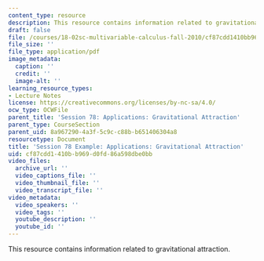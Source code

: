 ```yaml
---
content_type: resource
description: This resource contains information related to gravitational attraction.
draft: false
file: /courses/18-02sc-multivariable-calculus-fall-2010/cf87cdd1410bb969d0fd86a598dbe0bb_MIT18_02SC_MNotes_g.pdf
file_size: ''
file_type: application/pdf
image_metadata:
  caption: ''
  credit: ''
  image-alt: ''
learning_resource_types:
- Lecture Notes
license: https://creativecommons.org/licenses/by-nc-sa/4.0/
ocw_type: OCWFile
parent_title: 'Session 78: Applications: Gravitational Attraction'
parent_type: CourseSection
parent_uid: 8a967290-4a3f-5c9c-c88b-b651406304a8
resourcetype: Document
title: 'Session 78 Example: Applications: Gravitational Attraction'
uid: cf87cdd1-410b-b969-d0fd-86a598dbe0bb
video_files:
  archive_url: ''
  video_captions_file: ''
  video_thumbnail_file: ''
  video_transcript_file: ''
video_metadata:
  video_speakers: ''
  video_tags: ''
  youtube_description: ''
  youtube_id: ''
---
```

This resource contains information related to gravitational attraction.